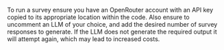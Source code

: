 To run a survey ensure you have an OpenRouter account with an API key copied to its appropriate location within the code. Also ensure to uncomment an LLM of your choice, and add the desired number of survey responses to generate. If the LLM does not generate the required output it will attempt again, which may lead to increased costs.
